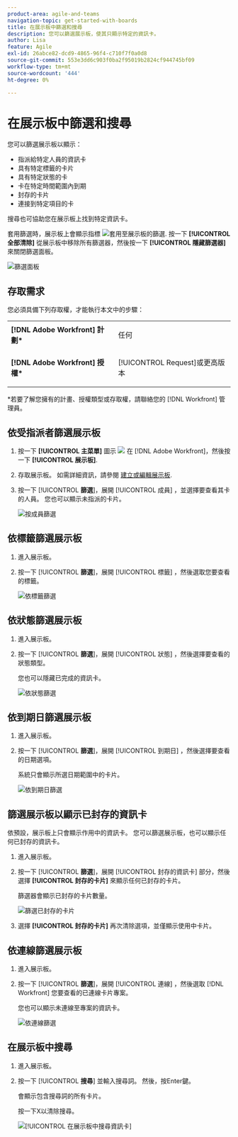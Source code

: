 ```yaml
---
product-area: agile-and-teams
navigation-topic: get-started-with-boards
title: 在展示板中篩選和搜尋
description: 您可以篩選展示板，使其只顯示特定的資訊卡。
author: Lisa
feature: Agile
exl-id: 26abce82-dcd9-4865-96f4-c710f7f0a0d8
source-git-commit: 553e3dd6c903f0ba2f95019b2824cf944745bf09
workflow-type: tm+mt
source-wordcount: '444'
ht-degree: 0%

---
```


# 在展示板中篩選和搜尋

您可以篩選展示板以顯示：

* 指派給特定人員的資訊卡
* 具有特定標籤的卡片
* 具有特定狀態的卡
* 卡在特定時間範圍內到期
* 封存的卡片
* 連接到特定項目的卡

搜尋也可協助您在展示板上找到特定資訊卡。

套用篩選時，展示板上會顯示指標 ![套用至展示板的篩選](assets/boards-filterapplied-30x30.png). 按一下 **[!UICONTROL 全部清除]** 從展示板中移除所有篩選器，然後按一下 **[!UICONTROL 隱藏篩選器]** 來關閉篩選面板。

![篩選面板](assets/boards-all-filters-collapsed-1022.png)

## 存取需求

您必須具備下列存取權，才能執行本文中的步驟：

<table style="table-layout:auto"> 
 <col> 
 <col> 
 <tbody> 
  <tr> 
   <td role="rowheader"><strong>[!DNL Adobe Workfront] 計劃*</strong></td> 
   <td> <p>任何</p> </td> 
  </tr> 
  <tr> 
   <td role="rowheader"><strong>[!DNL Adobe Workfront] 授權*</strong></td> 
   <td> <p>[!UICONTROL Request]或更高版本</p> </td> 
  </tr> 
 </tbody> 
</table>

&#42;若要了解您擁有的計畫、授權類型或存取權，請聯絡您的 [!DNL Workfront] 管理員。

## 依受指派者篩選展示板

1. 按一下 **[!UICONTROL 主菜單]** 圖示 ![](assets/main-menu-icon.png) 在 [!DNL Adobe Workfront]，然後按一下 **[!UICONTROL 展示板]**.
1. 存取展示板。 如需詳細資訊，請參閱 [建立或編輯展示板](../../agile/get-started-with-boards/create-edit-board.md).
1. 按一下 [!UICONTROL **篩選**]，展開 [!UICONTROL 成員] ，並選擇要查看其卡的人員。 您也可以顯示未指派的卡片。

   ![按成員篩選](assets/boards-filter-by-assignees-0822.png)

## 依標籤篩選展示板

1. 進入展示板。
1. 按一下 [!UICONTROL **篩選**]，展開 [!UICONTROL 標籤] ，然後選取您要查看的標籤。

   ![依標籤篩選](assets/boards-filter-by-tags-0822.png)

## 依狀態篩選展示板

1. 進入展示板。
1. 按一下 [!UICONTROL **篩選**]，展開 [!UICONTROL 狀態] ，然後選擇要查看的狀態類型。

   您也可以隱藏已完成的資訊卡。

   ![依狀態篩選](assets/boards-filter-by-status-0822.png)

## 依到期日篩選展示板

1. 進入展示板。
1. 按一下 [!UICONTROL **篩選**]，展開 [!UICONTROL 到期日] ，然後選擇要查看的日期選項。

   系統只會顯示所選日期範圍中的卡片。

   ![依到期日篩選](assets/boards-filter-by-due-date-0822.png)

## 篩選展示板以顯示已封存的資訊卡

依預設，展示板上只會顯示作用中的資訊卡。 您可以篩選展示板，也可以顯示任何已封存的資訊卡。

1. 進入展示板。
1. 按一下 [!UICONTROL **篩選**]，展開 [!UICONTROL 封存的資訊卡] 部分，然後選擇 **[!UICONTROL 封存的卡片]** 來顯示任何已封存的卡片。

   篩選器會顯示已封存的卡片數量。

   ![篩選已封存的卡片](assets/boards-filter-by-archived-cards_0822.png)

1. 選擇 **[!UICONTROL 封存的卡片]** 再次清除選項，並僅顯示使用中卡片。

## 依連線篩選展示板

1. 進入展示板。
1. 按一下 [!UICONTROL **篩選**]，展開 [!UICONTROL 連線] ，然後選取 [!DNL Workfront] 您要查看的已連線卡片專案。

   您也可以顯示未連線至專案的資訊卡。

   ![依連線篩選](assets/boards-filter-by-connection.png)

## 在展示板中搜尋

1. 進入展示板。
1. 按一下 [!UICONTROL **搜尋**] 並輸入搜尋詞。 然後，按Enter鍵。

   會顯示包含搜尋詞的所有卡片。

   按一下X以清除搜尋。

   ![[!UICONTROL 在展示板中搜尋資訊卡]](assets/boards-searchbox.png)
